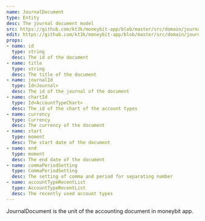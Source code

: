 ```yaml
---
name: JournalDocument
type: Entity
desc: The journal document model
src: https://github.com/kt3k/moneybit-app/blob/master/src/domain/journal-document.js
edit: https://github.com/kt3k/moneybit-app/blob/master/src/domain/journal-document.md
props:
- name: id
  type: string
  desc: The id of the document
- name: title
  type: string
  desc: The title of the document
- name: journalId
  type: Id<Journal>
  desc: The id of the journal of the document
- name: chartId
  type: Id<AccountTypeChart>
  desc: The id of the chart of the account types
- name: currency
  type: Currency
  desc: The currency of the document
- name: start
  type: moment
  desc: The start date of the document
- name: end
  type: moment
  desc: The end date of the document
- name: commaPeriodSetting
  type: CommaPeriodSetting
  desc: The setting of comma and period for separating number
- name: accountTypeRecentList
  type: AccountTypeRecentList
  desc: The recently used account types
---
```


JournalDocument is the unit of the accounting document in moneybit app.
